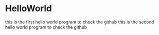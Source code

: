 # HelloWorld
this is the first hello world program to check the github
this is the second hello world program to check the github
